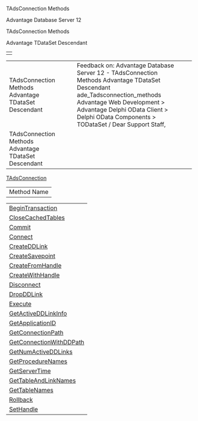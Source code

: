 TAdsConnection Methods




Advantage Database Server 12  

TAdsConnection Methods

Advantage TDataSet Descendant

|  |
| --- |
|  |

|  |  |  |  |  |
| --- | --- | --- | --- | --- |
| TAdsConnection Methods  Advantage TDataSet Descendant |  |  | Feedback on: Advantage Database Server 12 - TAdsConnection Methods Advantage TDataSet Descendant ade\_Tadsconnection\_methods Advantage Web Development > Advantage Delphi OData Client > Delphi OData Components > TODataSet / Dear Support Staff, |  |
| TAdsConnection Methods  Advantage TDataSet Descendant |  |  |  |  |

[TAdsConnection](ade_tadsconnection_7.htm)

|  |
| --- |
| Method Name |

|  |
| --- |
| [BeginTransaction](ade_begintransaction.htm) |
| [CloseCachedTables](ade_closecachedtables.htm) |
| [Commit](ade_commit.htm) |
| [Connect](ade_connect.htm) |
| [CreateDDLink](ade_createddlink_tadsconnection.htm) |
| [CreateSavepoint](ade_createsavepoint.htm) |
| [CreateFromHandle](ade_createfromhandle.htm) |
| [CreateWithHandle](ade_createwithhandle.htm) |
| [Disconnect](ade_disconnect.htm) |
| [DropDDLink](ade_dropddlink_tadsconnection.htm) |
| [Execute](ade_execute.htm) |
| [GetActiveDDLinkInfo](ade_getactiveddlinkinfo_tadsconnection.htm) |
| [GetApplicationID](ade_getapplicationid.htm) |
| [GetConnectionPath](ade_getconnectionpath.htm) |
| [GetConnectionWithDDPath](ade_getconnectionwithddpath.htm) |
| [GetNumActiveDDLinks](ade_getnumactiveddlinks_tadsconnection.htm) |
| [GetProcedureNames](ade_getprocedurenames.htm) |
| [GetServerTime](ade_getservertime.htm) |
| [GetTableAndLinkNames](ade_gettableandlinknames.htm) |
| [GetTableNames](ade_gettablenames.htm) |
| [Rollback](ade_rollback.htm) |
| [SetHandle](ade_sethandle.htm) |